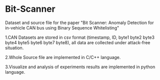 # Bit-Scanner
Dataset and source file for the paper "Bit Scanner: Anomaly Detection for in-vehicle CAN bus using Binary Sequence Whitelisting"



1.CAN Datasets are stored in csv format (timestamp, ID, byte1 byte2 byte3 byte4 byte5 byte6 byte7 byte8), all data are collected under attack-free situation.

2.Whole Source file are implemented in C/C++ language.

3.Visualize and analysis of experiments results are implemented in python language.

